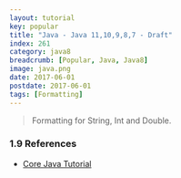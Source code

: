 ```yaml
---
layout: tutorial
key: popular
title: "Java - Java 11,10,9,8,7 - Draft"
index: 261
category: java8
breadcrumb: [Popular, Java, Java8]
image: java.png
date: 2017-06-01
postdate: 2017-06-01
tags: [Formatting]
---
```


> Formatting for String, Int and Double.


### 1.9 References
* [Core Java Tutorial](https://www.journaldev.com/24601/java-11-features)
